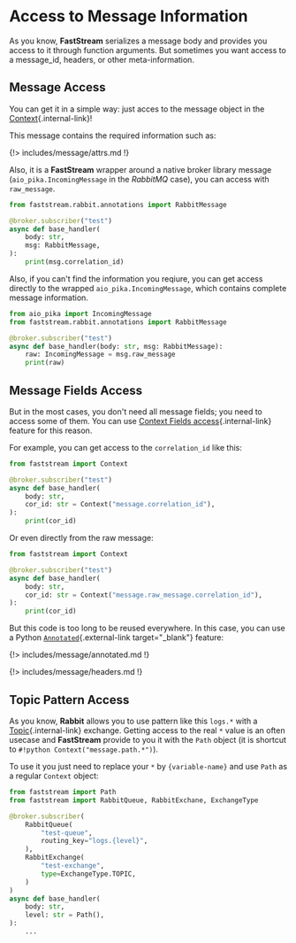 # Access to Message Information

As you know, **FastStream** serializes a message body and provides you access to it through function arguments. But sometimes you want access to a message_id, headers, or other meta-information.

## Message Access

You can get it in a simple way: just acces to the message object in the [Context](../getting-started/context/existed.md){.internal-link}!

This message contains the required information such as:

{!> includes/message/attrs.md !}

Also, it is a **FastStream** wrapper around a native broker library message (`aio_pika.IncomingMessage` in the *RabbitMQ* case), you can access with `raw_message`.

```python hl_lines="1 6"
from faststream.rabbit.annotations import RabbitMessage

@broker.subscriber("test")
async def base_handler(
    body: str,
    msg: RabbitMessage,
):
    print(msg.correlation_id)
```

Also, if you can't find the information you reqiure, you can get access directly to the wrapped `aio_pika.IncomingMessage`, which contains complete message information.

```python hl_lines="6"
from aio_pika import IncomingMessage
from faststream.rabbit.annotations import RabbitMessage

@broker.subscriber("test")
async def base_handler(body: str, msg: RabbitMessage):
    raw: IncomingMessage = msg.raw_message
    print(raw)
```

## Message Fields Access

But in the most cases, you don't need all message fields; you need to access some of them. You can use [Context Fields access](../getting-started/context/fields.md){.internal-link} feature for this reason.

For example, you can get access to the `correlation_id` like this:

```python hl_lines="6"
from faststream import Context

@broker.subscriber("test")
async def base_handler(
    body: str,
    cor_id: str = Context("message.correlation_id"),
):
    print(cor_id)
```

Or even directly from the raw message:

```python hl_lines="6"
from faststream import Context

@broker.subscriber("test")
async def base_handler(
    body: str,
    cor_id: str = Context("message.raw_message.correlation_id"),
):
    print(cor_id)
```

But this code is too long to be reused everywhere. In this case, you can use a Python [`Annotated`](https://docs.python.org/3/library/typing.html#typing.Annotated){.external-link target="_blank"} feature:

{!> includes/message/annotated.md !}

{!> includes/message/headers.md !}

## Topic Pattern Access

As you know, **Rabbit** allows you to use pattern like this `logs.*` with a [Topic](./examples/topic.md){.internal-link} exchange. Getting access to the real `*` value is an often usecase and **FastStream** provide to you it with the `Path` object (it is shortcut to `#!python Context("message.path.*")`).

To use it you just need to replace your `*` by `{variable-name}` and use `Path` as a regular `Context` object:

```python hl_lines="7 11 16"
from faststream import Path
from faststream import RabbitQueue, RabbitExchane, ExchangeType

@broker.subscriber(
    RabbitQueue(
        "test-queue",
        routing_key="logs.{level}",
    ),
    RabbitExchange(
        "test-exchange",
        type=ExchangeType.TOPIC,
    )
)
async def base_handler(
    body: str,
    level: str = Path(),
):
    ...
```
